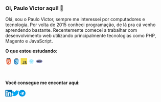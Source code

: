 ### Oi, Paulo Victor aqui! :wave:

Olá, sou o Paulo Victor, sempre me interessei por computadores e tecnologia. Por volta de 2015 conheci programação, de lá pra cá venho aprendendo bastante. Recentemente comecei a trabalhar com desenvolvimento web utilizando principalmente tecnologias como PHP, Magento e JavaScript.
<br />

**O que estou estudando:**

<code><img height="20" src="https://raw.githubusercontent.com/github/explore/80688e429a7d4ef2fca1e82350fe8e3517d3494d/topics/html/html.png"></code>
<code><img height="20" src="https://raw.githubusercontent.com/github/explore/80688e429a7d4ef2fca1e82350fe8e3517d3494d/topics/css/css.png"></code>
<code><img height="20" src="https://raw.githubusercontent.com/github/explore/80688e429a7d4ef2fca1e82350fe8e3517d3494d/topics/javascript/javascript.png"></code>
<code><img height="20" src="https://raw.githubusercontent.com/github/explore/80688e429a7d4ef2fca1e82350fe8e3517d3494d/topics/react/react.png"></code>
<code><img height="20" src="https://raw.githubusercontent.com/github/explore/ccc16358ac4530c6a69b1b80c7223cd2744dea83/topics/php/php.png"></code>

<br />

**Você consegue me encontar aqui:**

<a href="https://www.linkedin.com/in/paulovictordev/" target="_blank">
  <img src="https://raw.githubusercontent.com/paulovictordev/paulovictordev/master/assets/linkedin.svg" width="21px"  alt="Paulo Victor | LinkedIn" align="left" />
</a>

<a href="https://twitter.com/paulovictordev" target="_blank">
  <img src="https://raw.githubusercontent.com/paulovictordev/paulovictordev/master/assets/twitter.svg" width="21px"  alt="Paulo Victor | Twitter" align="left" />
</a>

<a href="http://t.me/paulovictordev" target="_blank">
  <img src="https://raw.githubusercontent.com/paulovictordev/paulovictordev/master/assets/telegram.svg" width="21px"  alt="Meu Telegram" align="left" />
</a>

<br />

<p style="display:none;">
  ![Visitas no perfil](http://estruyf-github.azurewebsites.net/api/VisitorHit?user=paulovictordev&repo=paulovictordev&countColorcountColor)
</p>
